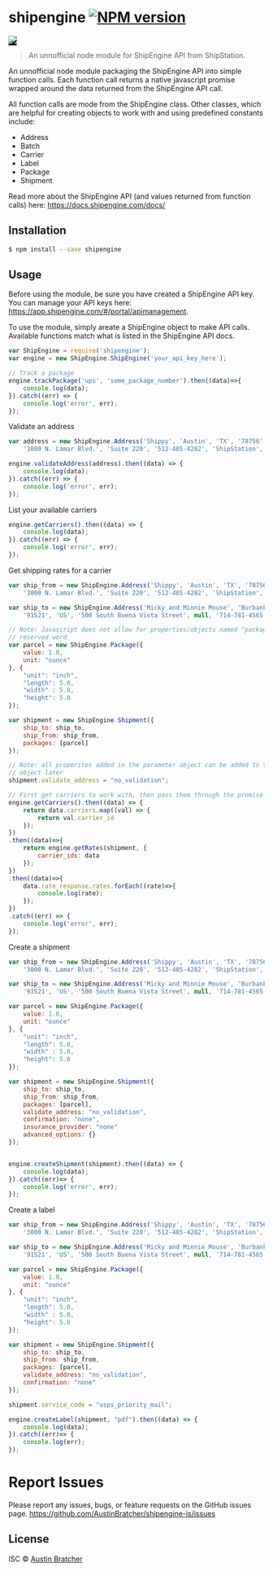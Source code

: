# shipengine [![NPM version](https://badge.fury.io/js/shipengine.svg)](https://npmjs.org/package/shipengine)

<span style="background-color:black">
    <img src="https://files.readme.io/f573044-small-ShipEngine-Logo.png">
</span>

> An unnofficial node module for ShipEngine API from ShipStation. 

An unnofficial node module packaging the ShipEngine API into simple function calls. Each function call returns a native javascript promise wrapped around the data returned from the ShipEngine API call. 

All function calls are mode from the ShipEngine class. Other classes, which are helpful for creating objects to work with and using predefined constants include: 
* Address
* Batch
* Carrier  
* Label
* Package
* Shipment


Read more about the ShipEngine API (and values returned from function calls) here: https://docs.shipengine.com/docs/


## Installation

```sh
$ npm install --save shipengine
```

## Usage

Before using the module, be sure you have created a ShipEngine API key. You can manage your API keys here: https://app.shipengine.com/#/portal/apimanagement. 

To use the module, simply areate a ShipEngine object to make API calls. Available functions match what is listed in the ShipEngine API docs.

```js
var ShipEngine = require('shipengine');
var engine = new ShipEngine.ShipEngine('your_api_key_here'); 

// Track a package
engine.trackPackage('ups', 'some_package_number').then((data)=>{
    console.log(data); 
}).catch((err) => {
    console.log('error', err); 
});
```

Validate an address 
```js
var address = new ShipEngine.Address('Shippy', 'Austin', 'TX', '78756', 'US', 
    '3800 N. Lamar Blvd.', 'Suite 220', '512-485-4282', 'ShipStation', 'no'); 

engine.validateAddress(address).then((data) => {
    console.log(data); 
}).catch((err) => {
    console.log('error', err); 
});
```

List your available carriers
```js
engine.getCarriers().then((data) => {
    console.log(data); 
}).catch((err) => {
    console.log('error', err); 
});
```


Get shipping rates for a carrier
```js
var ship_from = new ShipEngine.Address('Shippy', 'Austin', 'TX', '78756', 'US', 
    '3800 N. Lamar Blvd.', 'Suite 220', '512-485-4282', 'ShipStation', 'no'); 

var ship_to = new ShipEngine.Address('Micky and Minnie Mouse', 'Burbank', 'CA', 
    '91521', 'US', '500 South Buena Vista Street', null, '714-781-4565');

// Note: Javascript does not allow for properties/objects named "package," as it is a 
// reserved word
var parcel = new ShipEngine.Package({
    value: 1.0, 
    unit: "ounce"
}, {
    "unit": "inch", 
    "length": 5.0, 
    "width" : 5.0, 
    "height": 5.0
});

var shipment = new ShipEngine.Shipment({
    ship_to: ship_to, 
    ship_from: ship_from,
    packages: [parcel]
});

// Note: all properites added in the parameter object can be added to the shipment 
// object later
shipment.validate_address = "no_validation"; 

// First get carriers to work with, then pass them through the promise chain
engine.getCarriers().then((data) => {
    return data.carriers.map((val) => {
        return val.carrier_id
    }); 
})
.then((data)=>{
    return engine.getRates(shipment, {
        carrier_ids: data
    });
})
.then((data)=>{
    data.rate_response.rates.forEach((rate)=>{
        console.log(rate); 
    }); 
})
.catch((err) => {
    console.log('error', err); 
});
```

Create a shipment
```js
var ship_from = new ShipEngine.Address('Shippy', 'Austin', 'TX', '78756', 'US', 
    '3800 N. Lamar Blvd.', 'Suite 220', '512-485-4282', 'ShipStation', 'no'); 

var ship_to = new ShipEngine.Address('Micky and Minnie Mouse', 'Burbank', 'CA', 
    '91521', 'US', '500 South Buena Vista Street', null, '714-781-4565');

var parcel = new ShipEngine.Package({
    value: 1.0, 
    unit: "ounce"
}, {
    "unit": "inch", 
    "length": 5.0, 
    "width" : 5.0, 
    "height": 5.0
});

var shipment = new ShipEngine.Shipment({
    ship_to: ship_to, 
    ship_from: ship_from,
    packages: [parcel], 
    validate_address: "no_validation",
    confirmation: "none", 
    insurance_provider: "none"
    advanced_options: {}
});


engine.createShipment(shipment).then((data) => {
    console.log(data); 
}).catch((err)=> {  
    console.log('error', err); 
});
```


Create a label
```js
var ship_from = new ShipEngine.Address('Shippy', 'Austin', 'TX', '78756', 'US', 
    '3800 N. Lamar Blvd.', 'Suite 220', '512-485-4282', 'ShipStation', 'no'); 

var ship_to = new ShipEngine.Address('Micky and Minnie Mouse', 'Burbank', 'CA', 
    '91521', 'US', '500 South Buena Vista Street', null, '714-781-4565');

var parcel = new ShipEngine.Package({
    value: 1.0, 
    unit: "ounce"
}, {
    "unit": "inch", 
    "length": 5.0, 
    "width" : 5.0, 
    "height": 5.0
});

var shipment = new ShipEngine.Shipment({
    ship_to: ship_to, 
    ship_from: ship_from,
    packages: [parcel], 
    validate_address: "no_validation",
    confirmation: "none"
});

shipment.service_code = "usps_priority_mail";

engine.createLabel(shipment, "pdf").then((data) => {
    console.log(data);
}).catch((err)=> {
    console.log(err);
});
```

# Report Issues

Please report any issues, bugs, or feature requests on the GitHub issues page. https://github.com/AustinBratcher/shipengine-js/issues

## License

ISC © [Austin Bratcher](www.austinbratcher.com)
